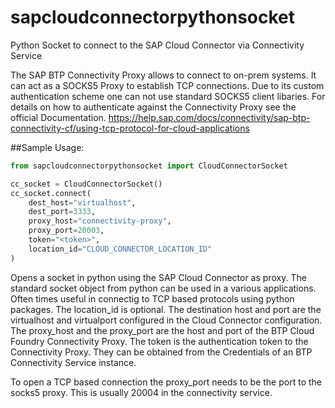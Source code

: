 # sapcloudconnectorpythonsocket
Python Socket to connect to the SAP Cloud Connector via Connectivity Service

The SAP BTP Connectivity Proxy allows to connect to on-prem systems. It can act as a SOCKS5 Proxy to establish TCP connections. 
Due to its custom authentication scheme one can not use standard SOCKS5 client libaries. For details on how to authenticate against the Connectivity Proxy see the official Documentation. https://help.sap.com/docs/connectivity/sap-btp-connectivity-cf/using-tcp-protocol-for-cloud-applications

##Sample Usage:
```python 
from sapcloudconnectorpythonsocket import CloudConnectorSocket

cc_socket = CloudConnectorSocket()
cc_socket.connect(
    dest_host="virtualhost", 
    dest_port=3333, 
    proxy_host="connectivity-proxy", 
    proxy_port=20003, 
    token="<token>",
    location_id="CLOUD_CONNECTOR_LOCATION_ID"
)
```
Opens a socket in python using the SAP Cloud Connector as proxy. The standard socket object from python can be used in a various applications. Often times useful in connectig to TCP based protocols using python packages. The location_id is optional.
The destination host and port are the virtualhost and virtualport configured in the Cloud Connector configuration.
The proxy_host and the proxy_port are the host and port of the BTP Cloud Foundry Connectivity Proxy. The token is the authentication token to the Connectivity Proxy. They can be obtained from the Credentials of an BTP Connectivity Service instance.

To open a TCP based connection the proxy_port needs to be the port to the socks5 proxy. This is usually 20004 in the connectivity service.




